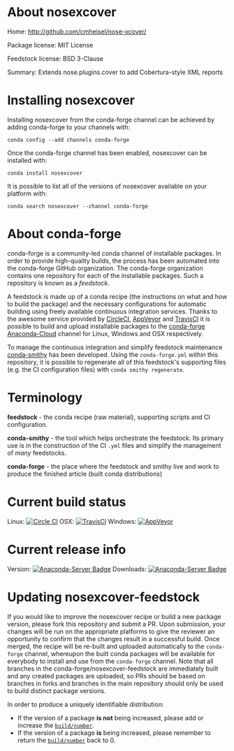 About nosexcover
================

Home: http://github.com/cmheisel/nose-xcover/

Package license: MIT License

Feedstock license: BSD 3-Clause

Summary: Extends nose.plugins.cover to add Cobertura-style XML reports



Installing nosexcover
=====================

Installing nosexcover from the conda-forge channel can be achieved by adding conda-forge to your channels with:

```
conda config --add channels conda-forge
```

Once the conda-forge channel has been enabled, nosexcover can be installed with:

```
conda install nosexcover
```

It is possible to list all of the versions of nosexcover available on your platform with:

```
conda search nosexcover --channel conda-forge
```


About conda-forge
=================

conda-forge is a community-led conda channel of installable packages.
In order to provide high-quality builds, the process has been automated into the
conda-forge GitHub organization. The conda-forge organization contains one repository
for each of the installable packages. Such a repository is known as a *feedstock*.

A feedstock is made up of a conda recipe (the instructions on what and how to build
the package) and the necessary configurations for automatic building using freely
available continuous integration services. Thanks to the awesome service provided by
[CircleCI](https://circleci.com/), [AppVeyor](http://www.appveyor.com/)
and [TravisCI](https://travis-ci.org/) it is possible to build and upload installable
packages to the [conda-forge](https://anaconda.org/conda-forge)
[Anaconda-Cloud](http://docs.anaconda.org/) channel for Linux, Windows and OSX respectively.

To manage the continuous integration and simplify feedstock maintenance
[conda-smithy](http://github.com/conda-forge/conda-smithy) has been developed.
Using the ``conda-forge.yml`` within this repository, it is possible to regenerate all of
this feedstock's supporting files (e.g. the CI configuration files) with ``conda smithy regenerate``.


Terminology
===========

**feedstock** - the conda recipe (raw material), supporting scripts and CI configuration.

**conda-smithy** - the tool which helps orchestrate the feedstock.
                   Its primary use is in the construction of the CI ``.yml`` files
                   and simplify the management of *many* feedstocks.

**conda-forge** - the place where the feedstock and smithy live and work to
                  produce the finished article (built conda distributions)

Current build status
====================

Linux: [![Circle CI](https://circleci.com/gh/conda-forge/nosexcover-feedstock.svg?style=shield)](https://circleci.com/gh/conda-forge/nosexcover-feedstock)
OSX: [![TravisCI](https://travis-ci.org/conda-forge/nosexcover-feedstock.svg?branch=master)](https://travis-ci.org/conda-forge/nosexcover-feedstock)
Windows: [![AppVeyor](https://ci.appveyor.com/api/projects/status/github/conda-forge/nosexcover-feedstock?svg=True)](https://ci.appveyor.com/project/conda-forge/nosexcover-feedstock/branch/master)

Current release info
====================
Version: [![Anaconda-Server Badge](https://anaconda.org/conda-forge/nosexcover/badges/version.svg)](https://anaconda.org/conda-forge/nosexcover)
Downloads: [![Anaconda-Server Badge](https://anaconda.org/conda-forge/nosexcover/badges/downloads.svg)](https://anaconda.org/conda-forge/nosexcover)


Updating nosexcover-feedstock
=============================

If you would like to improve the nosexcover recipe or build a new
package version, please fork this repository and submit a PR. Upon submission,
your changes will be run on the appropriate platforms to give the reviewer an
opportunity to confirm that the changes result in a successful build. Once
merged, the recipe will be re-built and uploaded automatically to the
`conda-forge` channel, whereupon the built conda packages will be available for
everybody to install and use from the `conda-forge` channel.
Note that all branches in the conda-forge/nosexcover-feedstock are
immediately built and any created packages are uploaded, so PRs should be based
on branches in forks and branches in the main repository should only be used to
build distinct package versions.

In order to produce a uniquely identifiable distribution:
 * If the version of a package **is not** being increased, please add or increase
   the [``build/number``](http://conda.pydata.org/docs/building/meta-yaml.html#build-number-and-string).
 * If the version of a package **is** being increased, please remember to return
   the [``build/number``](http://conda.pydata.org/docs/building/meta-yaml.html#build-number-and-string)
   back to 0.
